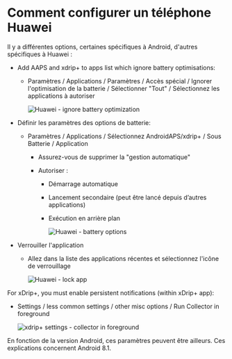# Comment configurer un téléphone Huawei

Il y a différentes options, certaines spécifiques à Android, d'autres spécifiques à Huawei :

* Add AAPS and xdrip+ to apps list which ignore battery optimisations:
  
  * Paramètres / Applications / Paramètres / Accès spécial / Ignorer l'optimisation de la batterie / Sélectionner "Tout" / Sélectionnez les applications à autoriser
    
    ![Huawei - ignore battery optimization](../images/Huawei_BatteryOptimization.png)

* Définir les paramètres des options de batterie:
  
  * Paramètres / Applications / Sélectionnez AndroidAPS/xdrip+ / Sous Batterie / Application
    
    * Assurez-vous de supprimer la "gestion automatique"
    * Autoriser :
      
      * Démarrage automatique
      * Lancement secondaire (peut être lancé depuis d’autres applications)
      * Exécution en arrière plan
        
        ![Huawei - battery options](../images/Huawei_BatteryOptions.png)

* Verrouiller l'application
  
  * Allez dans la liste des applications récentes et sélectionnez l'icône de verrouillage
    
    ![Huawei - lock app](../images/Huawei_LockApp.png)

For xDrip+, you must enable persistent notifications (within xDrip+ app):

* Settings / less common settings / other misc options / Run Collector in foreground
  
  ![xdrip+ settings - collector in foreground](../images/xdrip_collector_foreground.png)

En fonction de la version Android, ces paramètres peuvent être ailleurs. Ces explications concernent Android 8.1.